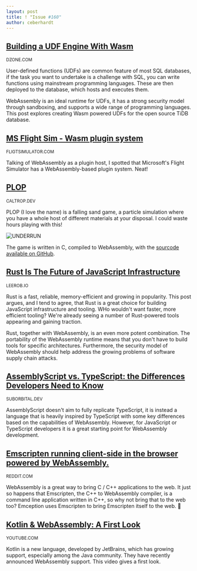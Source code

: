 ```yaml
---
layout: post
title: ! "Issue #160"
author: ceberhardt
---
```


## [Building a UDF Engine With Wasm](https://dzone.com/articles/how-webassembly-powers-databases-building-udf-engine)

<small>DZONE.COM</small>

User-defined functions (UDFs) are common feature of most SQL databases, if the task you want to undertake is a challenge with SQL, you can write functions using mainstream programming languages. These are then deployed to the database, which hosts and executes them.

WebAssembly is an ideal runtime for UDFs, it has a strong security model through sandboxing, and supports a wide range of programming languages. This post explores creating Wasm powered UDFs for the open source TiDB database.

## [MS Flight Sim - Wasm plugin system](https://docs.flightsimulator.com/html/Programming_Tools/WASM/WebAssembly.htm)

<small>FLIGTSIMULATOR.COM</small>

Talking of WebAssembly as a plugin host, I spotted that Microsoft's Flight Simulator has a WebAssembly-based plugin system. Neat!

## [PLOP](https://caltrop.dev/plop/)

<small>CALTROP.DEV</small>

PLOP (I love the name) is a falling sand game, a particle simulation where you have a whole host of different materials at your disposal. I could waste hours playing with this!

![UNDERRUN](https://wasmweekly.news/img/160-1.png)

The game is written in C, compiled to WebAssembly, with the [sourcode available on GitHub](https://github.com/Caltrop256/plop).

## [Rust Is The Future of JavaScript Infrastructure](https://leerob.io/blog/rust)

<small>LEEROB.IO</small>

Rust is a fast, reliable, memory-efficient and growing in popularity. This post argues, and I tend to agree, that Rust is a great choice for building JavaScript infrastructure and tooling. WHo wouldn't want faster, more efficient tooling? We're already seeing a number of Rust-powered tools appearing and gaining traction.

Rust, together with WebAssembly, is an even more potent combination. The portability of the WebAssembly runtime means that you don't have to build tools for specific architectures. Furthermore, the security model of WebAssembly should help address the growing problems of software supply chain attacks.


## [AssemblyScript vs. TypeScript: the Differences Developers Need to Know](https://blog.suborbital.dev/assemblyscript-vs-typescript)

<small>SUBORBITAL.DEV</small>

AssemblyScript doesn't aim to fully replicate TypeScript, it is instead a language that is heavily inspired by TypeScript with some key differences based on the capabilities of WebAssembly. However, for JavaScript or TypeScript developers it is a great starting point for WebAssembly development.

## [Emscripten running client-side in the browser powered by WebAssembly.](https://www.reddit.com/r/WebAssembly/comments/qn9a5j/i_made_emception_emscripten_running_clientside_in/)

<small>REDDIT.COM</small>

WebAssembly is a great way to bring C / C++ applications to the web. It just so happens that Emscripten, the C++ to WebAssembly compiler, is a command line application written in C++, so why not bring that to the web too? Emception uses Emscripten to bring Emscripten itself to the web. 🤯

## [Kotlin & WebAssembly: A First Look](https://www.youtube.com/watch?v=-pqz9sKXatw)

<small>YOUTUBE.COM</small>

Kotlin is a new language, developed by JetBrains, which has growing support, especially among the Java community. They have recently announced WebAssembly support. This video gives a first look.